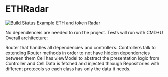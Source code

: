 # ETHRadar
[![Build Status](https://travis-ci.org/wolffan/chatExample.svg?branch=argent)](https://travis-ci.org/wolffan/chatExample)
Example ETH and token Radar

No dependenceis are needed to run the project.
Tests will run with CMD+U
Overall architecture:

Router that handles all dependencies and controllers.
Controllers talk to extending Router methods in order to not have hidden dependencies between them
Cell has viewModel to abstract the presentation logic from Controller and Cell
Data is fetched and injected through Repositories with different protocols so each class has only the data it needs.
